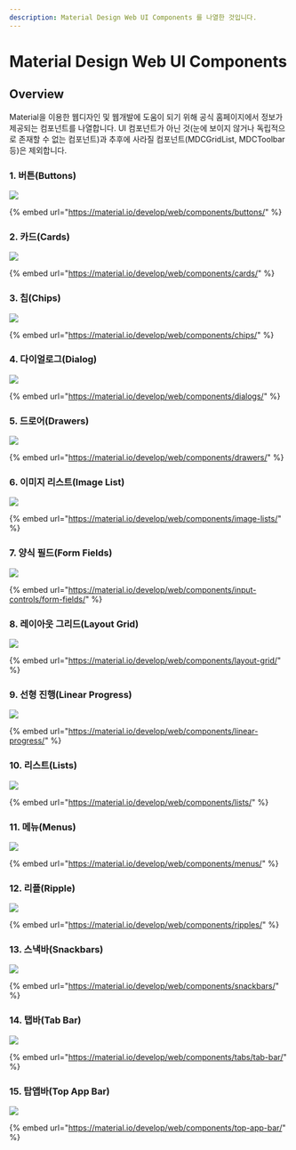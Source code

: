 ```yaml
---
description: Material Design Web UI Components 를 나열한 것입니다.
---
```


# Material Design Web UI Components

## Overview

 Material을 이용한 웹디자인 및 웹개발에 도움이 되기 위해 공식 홈페이지에서 정보가 제공되는 컴포넌트를 나열합니다. UI 컴포넌트가 아닌 것\(눈에 보이지 않거나 독립적으로 존재할 수 없는 컴포넌트\)과 추후에 사라질 컴포넌트\(MDCGridList, MDCToolbar등\)은 제외합니다.



### 1. 버튼\(Buttons\)

![](../.gitbook/assets/image%20%2816%29.png)

{% embed url="https://material.io/develop/web/components/buttons/" %}

### 2. 카드\(Cards\)

![](../.gitbook/assets/image%20%283%29.png)

{% embed url="https://material.io/develop/web/components/cards/" %}

### 3. 칩\(Chips\)

![](../.gitbook/assets/image%20%2812%29.png)

{% embed url="https://material.io/develop/web/components/chips/" %}

### 4. 다이얼로그\(Dialog\)

![](../.gitbook/assets/image%20%285%29.png)

{% embed url="https://material.io/develop/web/components/dialogs/" %}

### 5. 드로어\(Drawers\)

![](../.gitbook/assets/image%20%289%29.png)

{% embed url="https://material.io/develop/web/components/drawers/" %}

### 6. 이미지 리스트\(Image List\)

![](../.gitbook/assets/image%20%2810%29.png)

{% embed url="https://material.io/develop/web/components/image-lists/" %}

### 7. 양식 필드\(Form Fields\)

![](../.gitbook/assets/image.png)

{% embed url="https://material.io/develop/web/components/input-controls/form-fields/" %}

### 8. 레이아웃 그리드\(Layout Grid\)

![](../.gitbook/assets/image%20%286%29.png)

{% embed url="https://material.io/develop/web/components/layout-grid/" %}

### 9. 선형 진행\(Linear Progress\)

![](../.gitbook/assets/image%20%288%29.png)

{% embed url="https://material.io/develop/web/components/linear-progress/" %}

### 10. 리스트\(Lists\)

![](../.gitbook/assets/image%20%287%29.png)

{% embed url="https://material.io/develop/web/components/lists/" %}

### 11. 메뉴\(Menus\)

![](../.gitbook/assets/image%20%2815%29.png)

{% embed url="https://material.io/develop/web/components/menus/" %}

### 12. 리플\(Ripple\)

![](../.gitbook/assets/image%20%2811%29.png)

{% embed url="https://material.io/develop/web/components/ripples/" %}

### 13. 스낵바\(Snackbars\)

![](../.gitbook/assets/image%20%281%29.png)

{% embed url="https://material.io/develop/web/components/snackbars/" %}

### 14. 탭바\(Tab Bar\)

![](../.gitbook/assets/image%20%2814%29.png)

{% embed url="https://material.io/develop/web/components/tabs/tab-bar/" %}

### 15. 탑앱바\(Top App Bar\)

![](../.gitbook/assets/image%20%282%29.png)

{% embed url="https://material.io/develop/web/components/top-app-bar/" %}

